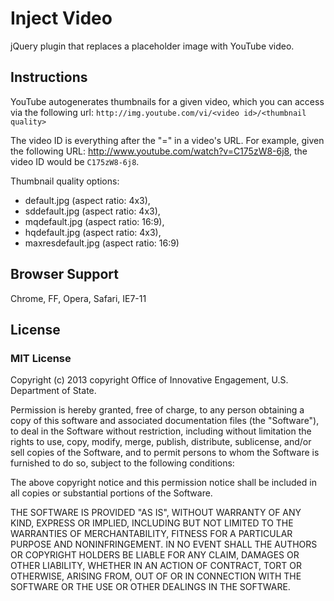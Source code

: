 # Inject Video

jQuery plugin that replaces a placeholder image with YouTube video.


## Instructions

YouTube autogenerates thumbnails for a given video, which you can access
via the following url: `http://img.youtube.com/vi/<video id>/<thumbnail quality>`

The video ID is everything after the "=" in a video's URL. For example,
given the following URL: http://www.youtube.com/watch?v=C175zW8-6j8, the
video ID would be `C175zW8-6j8`.

Thumbnail quality options:

* default.jpg (aspect ratio: 4x3),
* sddefault.jpg (aspect ratio: 4x3),
* mqdefault.jpg (aspect ratio: 16:9),
* hqdefault.jpg (aspect ratio: 4x3),
* maxresdefault.jpg (aspect ratio: 16:9)


## Browser Support

Chrome, FF, Opera, Safari, IE7-11

## License

### MIT License

Copyright (c) 2013 copyright Office of Innovative Engagement, U.S.
Department of State.

Permission is hereby granted, free of charge, to any person obtaining a copy
of this software and associated documentation files (the "Software"), to deal
in the Software without restriction, including without limitation the rights
to use, copy, modify, merge, publish, distribute, sublicense, and/or sell
copies of the Software, and to permit persons to whom the Software is
furnished to do so, subject to the following conditions:

The above copyright notice and this permission notice shall be included in
all copies or substantial portions of the Software.

THE SOFTWARE IS PROVIDED "AS IS", WITHOUT WARRANTY OF ANY KIND, EXPRESS OR
IMPLIED, INCLUDING BUT NOT LIMITED TO THE WARRANTIES OF MERCHANTABILITY,
FITNESS FOR A PARTICULAR PURPOSE AND NONINFRINGEMENT. IN NO EVENT SHALL THE
AUTHORS OR COPYRIGHT HOLDERS BE LIABLE FOR ANY CLAIM, DAMAGES OR OTHER
LIABILITY, WHETHER IN AN ACTION OF CONTRACT, TORT OR OTHERWISE, ARISING FROM,
OUT OF OR IN CONNECTION WITH THE SOFTWARE OR THE USE OR OTHER DEALINGS IN
THE SOFTWARE.
